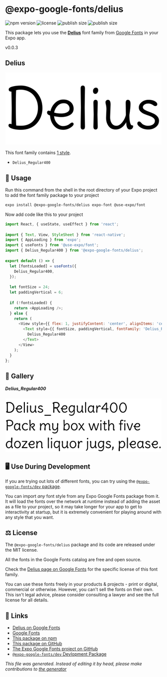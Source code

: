 # @expo-google-fonts/delius

![npm version](https://flat.badgen.net/npm/v/@expo-google-fonts/delius)
![license](https://flat.badgen.net/github/license/expo/google-fonts)
![publish size](https://flat.badgen.net/packagephobia/install/@expo-google-fonts/delius)
![publish size](https://flat.badgen.net/packagephobia/publish/@expo-google-fonts/delius)

This package lets you use the [**Delius**](https://fonts.google.com/specimen/Delius) font family from [Google Fonts](https://fonts.google.com/) in your Expo app.

v0.0.3

## Delius

![Delius](./font-family.png)

This font family contains [1 style](#gallery).

- `Delius_Regular400`

## 🔡 Usage

Run this command from the shell in the root directory of your Expo project to add the font family package to your project
```sh
expo install @expo-google-fonts/delius expo-font @use-expo/font
```

Now add code like this to your project
```js
import React, { useState, useEffect } from 'react';

import { Text, View, StyleSheet } from 'react-native';
import { AppLoading } from 'expo';
import { useFonts } from '@use-expo/font';
import { Delius_Regular400 } from '@expo-google-fonts/delius';

export default () => {
  let [fontsLoaded] = useFonts({
    Delius_Regular400,
  });

  let fontSize = 24;
  let paddingVertical = 6;

  if (!fontsLoaded) {
    return <AppLoading />;
  } else {
    return (
      <View style={{ flex: 1, justifyContent: 'center', alignItems: 'center' }}>
        <Text style={{ fontSize, paddingVertical, fontFamily: 'Delius_Regular400' }}>
          Delius_Regular400
        </Text>
      </View>
    );
  }
};

```

## 📖 Gallery

##### Delius_Regular400
![Delius_Regular400](./882839f3551cbef380971b00494ffc16ba5b2f9841166599a0248fa4f6855cae.ttf.png)


## 🖥️ Use During Development

If you are trying out lots of different fonts, you can try using the [`@expo-google-fonts/dev` package](https://github.com/expo/google-fonts/tree/master/font-packages/dev#readme).

You can import *any* font style from any Expo Google Fonts package from it. It will load the fonts
over the network at runtime instead of adding the asset as a file to your project, so it may take longer
for your app to get to interactivity at startup, but it is extremely convenient
for playing around with any style that you want.

## ⚖️ License

The `@expo-google-fonts/delius` package and its code are released under the MIT license.

All the fonts in the Google Fonts catalog are free and open source.

Check the [Delius page on Google Fonts](https://fonts.google.com/specimen/Delius) for the specific license of this font family.

You can use these fonts freely in your products & projects - print or digital, commercial or otherwise. However, you can't sell the fonts on their own. This isn't legal advice, please consider consulting a lawyer and see the full license for all details.

## 🔗 Links

- [Delius on Google Fonts](https://fonts.google.com/specimen/Delius)
- [Google Fonts](https://fonts.google.com/)
- [This package on npm](https://www.npmjs.com/package/@expo-google-fonts/delius)
- [This package on GitHub](https://github.com/expo/google-fonts/tree/master/font-packages/delius)
- [The Expo Google Fonts project on GitHub](https://github.com/expo/google-fonts)
- [`@expo-google-fonts/dev` Devlopment Package](https://github.com/expo/google-fonts/tree/master/font-packages/dev)


*This file was generated. Instead of editing it by head, please make contributions to [the generator](https://github.com/expo/google-fonts/tree/master/packages/generator)*
